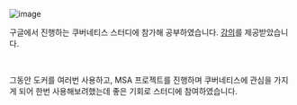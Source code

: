 ![image](https://user-images.githubusercontent.com/49274191/179630244-079ee351-206e-40ee-b97e-43e2fdef6695.png)

구글에서 진행하는 쿠버네티스 스터디에 참가해 공부하였습니다.
[강의](https://www.cloudskillsboost.google/quests/29)를 제공받았습니다.

</br>

그동안 도커를 여러번 사용하고, MSA 프로젝트를 진행하며 쿠버네티스에 관심을 가지게 되어 한번 사용해보려했는데 좋은 기회로 스터디에 참여하였습니다.
